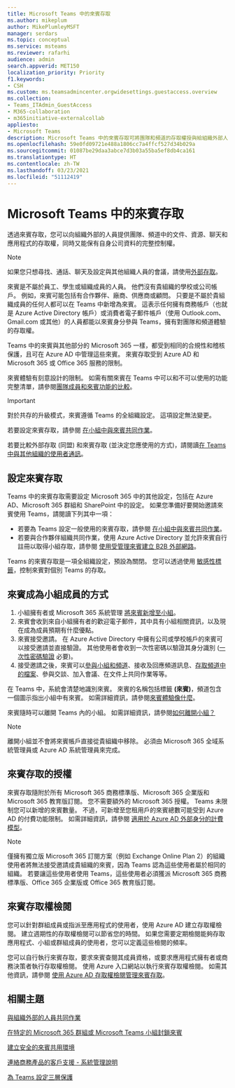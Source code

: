```yaml
---
title: Microsoft Teams 中的來賓存取
ms.author: mikeplum
author: MikePlumleyMSFT
manager: serdars
ms.topic: conceptual
ms.service: msteams
ms.reviewer: rafarhi
audience: admin
search.appverid: MET150
localization_priority: Priority
f1.keywords:
- CSH
ms.custom: ms.teamsadmincenter.orgwidesettings.guestaccess.overview
ms.collection:
- Teams_ITAdmin_GuestAccess
- M365-collaboration
- m365initiative-externalcollab
appliesto:
- Microsoft Teams
description: Microsoft Teams 中的來賓存取可將團隊和頻道的存取權授與給組織外部人員，讓貴組織中的團隊與組織外部的人員共同作業。
ms.openlocfilehash: 59e0fd09721e488a1806cc7a4ffcf527d34b029a
ms.sourcegitcommit: 01087be29daa3abce7d3b03a55ba5ef8db4ca161
ms.translationtype: HT
ms.contentlocale: zh-TW
ms.lasthandoff: 03/23/2021
ms.locfileid: "51112419"
---
```

# <a name="guest-access-in-microsoft-teams"></a>Microsoft Teams 中的來賓存取

透過來賓存取，您可以向組織外部的人員提供團隊、頻道中的文件、資源、聊天和應用程式的存取權，同時又能保有自身公司資料的完整控制權。

> [!NOTE]
> 如果您只想尋找、通話、聊天及設定與其他組織人員的會議，請使用[外部存取](manage-external-access.md)。

來賓是不屬於員工、學生或組織成員的人員。 他們沒有貴組織的學校或公司帳戶。 例如，來賓可能包括有合作夥伴、廠商、供應商或顧問。 只要是不屬於貴組織成員的任何人都可以在 Teams 中新增為來賓。 這表示任何擁有商務帳戶（也就是 Azure Active Directory 帳戶）或消費者電子郵件帳戶（使用 Outlook.com、Gmail.com 或其他）的人員都能以來賓身分參與 Teams，擁有對團隊和頻道體驗的存取權。

Teams 中的來賓與其他部分的 Microsoft 365 一樣，都受到相同的合規性和稽核保護，且可在 Azure AD 中管理這些來賓。 來賓存取受到 Azure AD 和 Microsoft 365 或 Office 365 服務的限制。

來賓體驗有刻意設計的限制。 如需有關來賓在 Teams 中可以和不可以使用的功能完整清單，請參閱[團隊成員和來賓功能的比較](guest-experience.md#comparison-of-team-member-and-guest-capabilities)。

> [!IMPORTANT]
> 對於共存的升級模式，來賓遵循 Teams 的全組織設定。 這項設定無法變更。

若要設定來賓存取，請參閱 [在小組中與來賓共同作業](/microsoft-365/solutions/collaborate-as-team)。 

若要比較外部存取 (同盟) 和來賓存取 (並決定您應使用的方式)，請閱讀[在 Teams 中與其他組織的使用者通訊](communicate-with-users-from-other-organizations.md)。

## <a name="set-up-guest-access"></a>設定來賓存取

Teams 中的來賓存取需要設定 Microsoft 365 中的其他設定，包括在 Azure AD、Microsoft 365 群組和 SharePoint 中的設定。 如果您準備好要開始邀請來賓使用 Teams，請閱讀下列其中一項：

- 若要為 Teams 設定一般使用的來賓存取，請參閱 [在小組中與來賓共同作業](/microsoft-365/solutions/collaborate-as-team)。
- 若要與合作夥伴組織共同作業，使用 Azure Active Directory 並允許來賓自行註冊以取得小組存取，請參閱 [使用受管理來賓建立 B2B 外部網路](/microsoft-365/solutions/b2b-extranet)。

Teams 的來賓存取是一項全組織設定，預設為關閉。 您可以透過使用 [敏感性標籤](/microsoft-365/compliance/sensitivity-labels-teams-groups-sites)，控制來賓對個別 Teams 的存取。

## <a name="how-a-guest-becomes-a-member-of-a-team"></a>來賓成為小組成員的方式

1. 小組擁有者或 Microsoft 365 系統管理 [將來賓新增至小組](https://support.office.com/article/add-guests-to-a-team-fccb4fa6-f864-4508-bdde-256e7384a14f)。
2. 來賓會收到來自小組擁有者的歡迎電子郵件，其中具有小組相關資訊，以及現在成為成員預期有什麼優點。
3. 來賓接受邀請。
  在 Azure Active Directory 中擁有公司或學校帳戶的來賓可以接受邀請並直接驗證。 其他使用者會收到一次性密碼以驗證其身分識別 ([一次性密碼驗證](/azure/active-directory/external-identities/one-time-passcode) 必要)。
4. 接受邀請之後，來賓可以[參與小組和頻道](https://support.office.com/article/df38ae23-8f85-46d3-b071-cb11b9de5499)、接收及回應頻道訊息、[存取頻道中的檔案](https://support.office.com/article/access-files-in-channels-c593c78a-27c4-4661-a598-682baa30ca7e)、參與交談、加入會議、在文件上共同作業等等。 

在 Teams 中，系統會清楚地識別來賓。 來賓的名稱包括標籤 **(來賓)**，頻道包含一個圖示指出小組中有來賓。 如需詳細資訊，請參閱[來賓體驗像什麼](guest-experience.md)。
  
來賓隨時可以離開 Teams 內的小組。 如需詳細資訊，請參閱[如何離開小組？](https://support.office.com/article/leave-a-team-e481005d-3ec6-4694-b300-375472ba4076)

> [!NOTE]
> 離開小組並不會將來賓帳戶直接從貴組織中移除。 必須由 Microsoft 365 全域系統管理員或 Azure AD 系統管理員來完成。

## <a name="licensing-for-guest-access"></a>來賓存取的授權

來賓存取隨附於所有 Microsoft 365 商務標準版、Microsoft 365 企業版和 Microsoft 365 教育版訂閱。 您不需要額外的 Microsoft 365 授權。 Teams 未限制您可以新增的來賓數量。 不過，可新增至您租用戶的來賓總數可能受到 Azure AD 的付費功能限制。 如需詳細資訊，請參閱 [ 適用於 Azure AD 外部身分的計費模型](/azure/active-directory/b2b/licensing-guidance)。

> [!NOTE]
> 僅擁有獨立版 Microsoft 365 訂閱方案（例如 Exchange Online Plan 2）的組織使用者將無法接受邀請成貴組織的來賓，因為 Teams 認為這些使用者屬於相同的組織。 若要讓這些使用者使用 Teams，這些使用者必須獲派 Microsoft 365 商務標準版、Office 365 企業版或 Office 365 教育版訂閱。 

## <a name="guest-access-reviews"></a>來賓存取權檢閱

您可以針對群組成員或指派至應用程式的使用者，使用 Azure AD 建立存取權檢閱。 建立週期性的存取權檢閱可以節省您的時間。 如果您需要定期檢閱能夠存取應用程式、小組或群組成員的使用者，您可以定義這些檢閱的頻率。 

您可以自行執行來賓存取，要求來賓查閱其成員資格，或要求應用程式擁有者或商務決策者執行存取權檢閱。 使用 Azure 入口網站以執行來賓存取權檢閱。 如需其他資訊，請參閱 [使用 Azure AD 存取權檢閱管理來賓存取](/azure/active-directory/governance/manage-guest-access-with-access-reviews)。

## <a name="related-topics"></a>相關主題

[與組織外部的人員共同作業](/microsoft-365/solutions/collaborate-with-people-outside-your-organization)

[在特定的 Microsoft 365 群組或 Microsoft Teams 小組封鎖來賓](/microsoft-365/solutions/per-group-guest-access)

[建立安全的來賓共用環境](/microsoft-365/solutions/create-secure-guest-sharing-environment)

[連絡商務產品的客戶支援 - 系統管理說明](/microsoft-365/admin/contact-support-for-business-products)

[為 Teams 設定三層保護](/microsoft-365/solutions/configure-teams-three-tiers-protection)